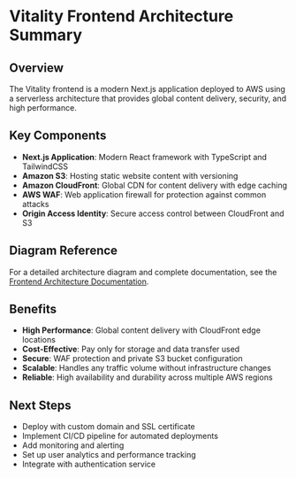 # Vitality Frontend Architecture Summary

## Overview
The Vitality frontend is a modern Next.js application deployed to AWS using a serverless architecture that provides global content delivery, security, and high performance.

## Key Components
- **Next.js Application**: Modern React framework with TypeScript and TailwindCSS
- **Amazon S3**: Hosting static website content with versioning
- **Amazon CloudFront**: Global CDN for content delivery with edge caching
- **AWS WAF**: Web application firewall for protection against common attacks
- **Origin Access Identity**: Secure access control between CloudFront and S3

## Diagram Reference
For a detailed architecture diagram and complete documentation, see the [Frontend Architecture Documentation](./).

## Benefits
- **High Performance**: Global content delivery with CloudFront edge locations
- **Cost-Effective**: Pay only for storage and data transfer used
- **Secure**: WAF protection and private S3 bucket configuration
- **Scalable**: Handles any traffic volume without infrastructure changes
- **Reliable**: High availability and durability across multiple AWS regions

## Next Steps
- Deploy with custom domain and SSL certificate
- Implement CI/CD pipeline for automated deployments
- Add monitoring and alerting
- Set up user analytics and performance tracking
- Integrate with authentication service 